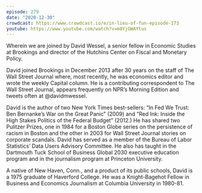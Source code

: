 ```yaml
---
episode: 279
date: "2020-12-30"
crowdcast: https://www.crowdcast.io/e/in-lieu-of-fun-episode-173
youtube: https://www.youtube.com/watch?v=m8YjGWAYtus
---
```

Wherein we are joined by David Wessel, a senior fellow in Economic Studies at Brookings and director of the Hutchins Center on Fiscal and Monetary Policy.

David joined Brookings in December 2013 after 30 years on the staff of The Wall Street Journal where, most recently, he was economics editor and wrote the weekly Capital column.  He is a contributing correspondent to The Wall Street Journal, appears frequently on NPR’s Morning Edition and tweets often at @davidmwessel.

David is the author of two New York Times best-sellers: “In Fed We Trust: Ben Bernanke’s War on the Great Panic” (2009)  and “Red Ink: Inside the High Stakes Politics of the Federal Budget” (2012.)   He has shared two Pulitzer Prizes, one in 1984 for a Boston Globe series on the persistence of racism in Boston and the other in 2003 for Wall Street Journal stories on corporate scandals. David has served as a member of the Bureau of Labor Statistics’ Data Users Advisory Committee. He also has taught in the Dartmouth Tuck School of Business Global 2030 executive education program and in the journalism program at Princeton University.

A native of New Haven, Conn., and a product of its public schools, David is a 1975 graduate of Haverford College.  He was a Knight-Bagehot Fellow in Business and Economics Journalism at Columbia University in 1980-81.

